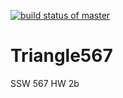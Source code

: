 [![build status of master](https://travis-ci.org/cramos1567/Triangle567.svg?branch=master)](https://travis-ci.org/cramos1567/Triangle567)

# Triangle567
SSW 567 HW 2b
